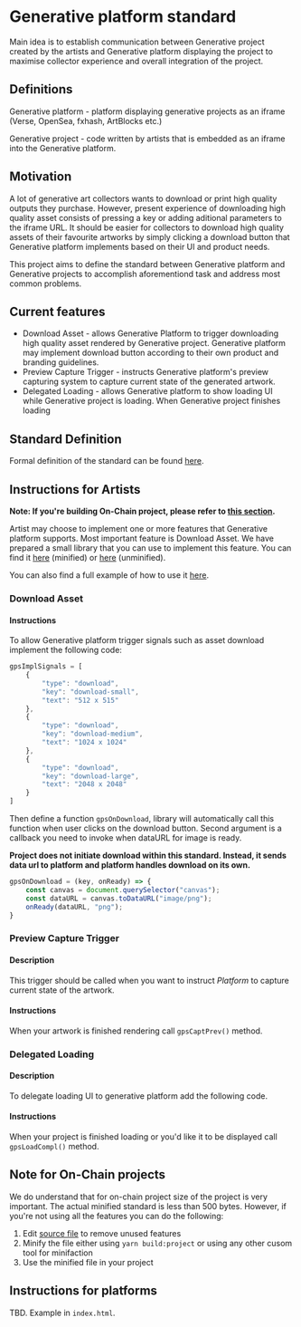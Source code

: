 # Generative platform standard

Main idea is to establish communication between Generative project created by the artists and Generative platform displaying the project
to maximise collector experience and overall integration of the project.

## Definitions

Generative platform - platform displaying generative projects as an iframe (Verse, OpenSea, fxhash, ArtBlocks etc.)

Generative project - code written by artists that is embedded as an iframe into the Generative platform.

## Motivation

A lot of generative art collectors wants to download or print high quality outputs they purchase. However, present experience of downloading high quality asset consists of pressing a key or adding aditional parameters to the iframe URL. It should be easier for collectors to download high quality assets of their favourite artworks by simply clicking a download button that Generative platform implements based on their UI and product needs.

This project aims to define the standard between Generative platform and Generative projects to accomplish aforementiond task and address most common problems.

## Current features

- Download Asset - allows Generative Platform to trigger downloading high quality asset rendered by Generative project. Generative platform may implement download button according to their own product and branding guidelines.
- Preview Capture Trigger - instructs Generative platform's preview capturing system to capture current state of the generated artwork.
- Delegated Loading - allows Generative platform to show loading UI while Generative project is loading. When Generative project finishes loading

## Standard Definition

Formal definition of the standard can be found [here](STANDARD.md).

## Instructions for Artists

**Note: If you're building On-Chain project, please refer to [this section](#note-for-on-chain-projects).**

Artist may choose to implement one or more features that Generative platform supports. Most important feature
is Download Asset. We have prepared a small library that you can use to implement this feature. You can find
it [here](build/genps-project.min.js) (minified) or [here](src/genps-project.js) (unminified).

You can also find a full example of how to use it [here](example/project).

### Download Asset
#### Instructions
To allow Generative platform trigger signals such as asset download implement the following code:

```js
gpsImplSignals = [
    {
        "type": "download",
        "key": "download-small",
        "text": "512 x 515"
    },
    {
        "type": "download",
        "key": "download-medium",
        "text": "1024 x 1024"
    },
    {
        "type": "download",
        "key": "download-large",
        "text": "2048 x 2048"
    }
]
```

Then define a function `gpsOnDownload`, library will automatically call this function when user clicks on the download
button. Second argument is a callback you need to invoke when dataURL for image is ready.

**Project does not initiate download within this standard. Instead, it sends data url to platform
and platform handles download on its own.**

```js
gpsOnDownload = (key, onReady) => {
    const canvas = document.querySelector("canvas");
    const dataURL = canvas.toDataURL("image/png");
    onReady(dataURL, "png");
}
```

### Preview Capture Trigger
#### Description
This trigger should be called when you want to instruct _Platform_ to capture current state of the artwork.

#### Instructions
When your artwork is finished rendering call `gpsCaptPrev()` method.

### Delegated Loading
#### Description
To delegate loading UI to generative platform add the following code.

#### Instructions
When your project is finished loading or you'd like it to be displayed call `gpsLoadCompl()` method.

## Note for On-Chain projects

We do understand that for on-chain project size of the project is very important.
The actual minified standard is less than 500 bytes. However, if you're not using all the features
you can do the following:
1. Edit [source file](/src/genps-project.js) to remove unused features
2. Minify the file either using `yarn build:project` or using any other cusom tool for minifaction
3. Use the minified file in your project

## Instructions for platforms

TBD. Example in `index.html`.
